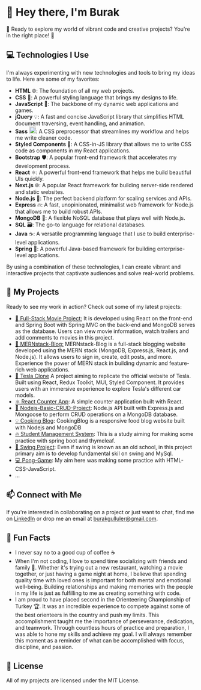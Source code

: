 # 👋 Hey there, I'm Burak 

🎉 Ready to explore my world of vibrant code and creative projects? You're in the right place! 🎉 

## 💻 Technologies I Use

I'm always experimenting with new technologies and tools to bring my ideas to life. Here are some of my favorites:


- **HTML** 🌐: The foundation of all my web projects.
- **CSS** 🎨: A powerful styling language that brings my designs to life.
- **JavaScript** 🌟: The backbone of my dynamic web applications and games.
- **jQuery** 💡: A fast and concise JavaScript library that simplifies HTML document traversing, event handling, and animation.
- **Sass** <img src="https://github.com/buraxta/buraxta/assets/85554705/662f949b-b3b7-4e7d-8eaf-f7973c058b1e" width="18px"/>: A CSS preprocessor that streamlines my workflow and helps me write cleaner code.
- **Styled Components** 💅: A CSS-in-JS library that allows me to write CSS code as components in my React applications.
- **Bootstrap** 🛡️: A popular front-end framework that accelerates my development process.
- **React** ⚛️: A powerful front-end framework that helps me build beautiful UIs quickly.
- **Next.js** 🌐: A popular React framework for building server-side rendered and static websites. 
- **Node.js** 🚀: The perfect backend platform for scaling services and APIs.
- **Express** 🔥: A fast, unopinionated, minimalist web framework for Node.js that allows me to build robust APIs.
- **MongoDB** 🍃: A flexible NoSQL database that plays well with Node.js.
- **SQL** 🗃️: The go-to language for relational databases.
- **Java** ☕: A versatile programming language that I use to build enterprise-level applications.
- **Spring** 🌸: A powerful Java-based framework for building enterprise-level applications.


By using a combination of these technologies, I can create vibrant and interactive projects that captivate audiences and solve real-world problems.

## 🚀 My Projects

Ready to see my work in action? Check out some of my latest projects:
- [🎥 Full-Stack Movie Project:](https://github.com/buraxta/full-stack-movie-project) It is developed using React on the front-end and Spring Boot with Spring MVC on the back-end and MongoDB serves as the database. Users can view movie information, watch trailers and add comments to movies in this project.
- [📝 MERNstack-Blog:](https://github.com/buraxta/MERNstack-Blog) MERNstack-Blog is a full-stack blogging website developed using the MERN stack (MongoDB, Express.js, React.js, and Node.js). It allows users to sign in, create, edit posts, and more. Experience the power of MERN stack in building dynamic and feature-rich web applications.
- [🚗 Tesla Clone](https://github.com/buraxta/Tesla-Clone) A project aiming to replicate the official website of Tesla. Built using React, Redux Toolkit, MUI, Styled Component. It provides users with an immersive experience to explore Tesla's different car models.
- [⚛️ React Counter App](https://github.com/buraxta/React-Counter-App): A simple counter application built with React.
- [🎈 Nodejs-Basic-CRUD-Project](https://github.com/buraxta/Nodejs-Basic-CRUD-Project): Node.js API built with Express.js and Mongoose to perform CRUD operations on a MongoDB database.
- [💡 Cooking Blog](https://github.com/buraxta/CookingBlog): CookingBlog is a responsive food blog website built with Nodejs and MongoDB
- [🔥 Student Management System](https://github.com/buraxta/student-management-system): This is a study aiming for making some practice with spring boot and thymeleaf.
- [🌈 Swing Project](https://github.com/buraxta/Swing-Project-with-MySQL): Even if swing is known as an old school, in this project primary aim is to develop fundamental skil on swing and MySql.
- [💻 Pong-Game](https://github.com/buraxta/Pong-Game-JS): My aim here was making some practice with HTML-CSS-JavaScript.
- ...



## 📫 Connect with Me

If you're interested in collaborating on a project or just want to chat, find me on [LinkedIn](https://www.linkedin.com/in/burak-gulluler/) or drop me an email at [burakgulluler@gmail.com](mailto:burakgulluler@gmail.com).

## 🌈 Fun Facts

- I never say no to a good cup of coffee ☕️
- When I'm not coding, I love to spend time socializing with friends and family 👫. Whether it's trying out a new restaurant, watching a movie together, or just having a game night at home, I believe that spending quality time with loved ones is important for both mental and emotional well-being. Building relationships and making memories with the people in my life is just as fulfilling to me as creating something with code.
- I am proud to have placed second in the Orienteering Championship of Turkey 🏆. It was an incredible experience to compete against some of the best orienteers in the country and push my limits. This accomplishment taught me the importance of perseverance, dedication, and teamwork. Through countless hours of practice and preparation, I was able to hone my skills and achieve my goal. I will always remember this moment as a reminder of what can be accomplished with focus, discipline, and passion.

## 🔑 License

All of my projects are licensed under the MIT License.
